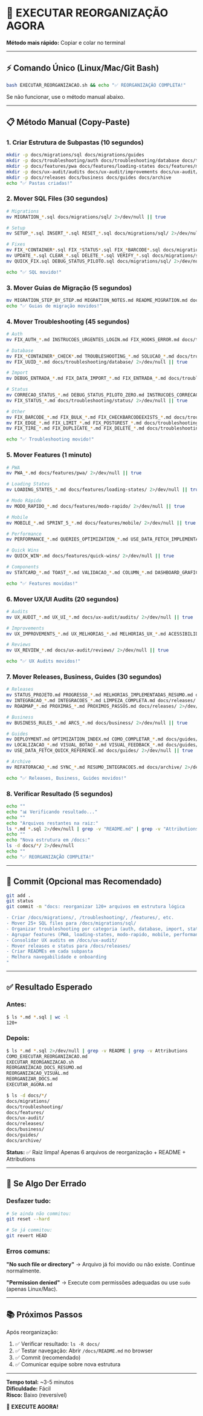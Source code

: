# 🚀 EXECUTAR REORGANIZAÇÃO AGORA

**Método mais rápido:** Copiar e colar no terminal

---

## ⚡ Comando Único (Linux/Mac/Git Bash)

```bash
bash EXECUTAR_REORGANIZACAO.sh && echo "✅ REORGANIZAÇÃO COMPLETA!"
```

Se não funcionar, use o método manual abaixo.

---

## 📋 Método Manual (Copy-Paste)

### **1. Criar Estrutura de Subpastas (10 segundos)**

```bash
mkdir -p docs/migrations/sql docs/migrations/guides
mkdir -p docs/troubleshooting/auth docs/troubleshooting/database docs/troubleshooting/import docs/troubleshooting/status docs/troubleshooting/other
mkdir -p docs/features/pwa docs/features/loading-states docs/features/modo-rapido docs/features/mobile docs/features/performance docs/features/quick-wins docs/features/components
mkdir -p docs/ux-audit/audits docs/ux-audit/improvements docs/ux-audit/reviews
mkdir -p docs/releases docs/business docs/guides docs/archive
echo "✅ Pastas criadas!"
```

### **2. Mover SQL Files (30 segundos)**

```bash
# Migrations
mv MIGRATION_*.sql docs/migrations/sql/ 2>/dev/null || true

# Setup  
mv SETUP_*.sql INSERT_*.sql RESET_*.sql docs/migrations/sql/ 2>/dev/null || true

# Fixes
mv FIX_*CONTAINER*.sql FIX_*STATUS*.sql FIX_*BARCODE*.sql docs/migrations/sql/ 2>/dev/null || true
mv UPDATE_*.sql CLEAR_*.sql DELETE_*.sql VERIFY_*.sql docs/migrations/sql/ 2>/dev/null || true
mv QUICK_FIX.sql DEBUG_STATUS_PILOTO.sql docs/migrations/sql/ 2>/dev/null || true

echo "✅ SQL movido!"
```

### **3. Mover Guias de Migração (5 segundos)**

```bash
mv MIGRATION_STEP_BY_STEP.md MIGRATION_NOTES.md README_MIGRATION.md docs/migrations/guides/ 2>/dev/null || true
echo "✅ Guias de migração movidos!"
```

### **4. Mover Troubleshooting (45 segundos)**

```bash
# Auth
mv FIX_AUTH_*.md INSTRUCOES_URGENTES_LOGIN.md FIX_HOOKS_ERROR.md docs/troubleshooting/auth/ 2>/dev/null || true

# Database
mv FIX_*CONTAINER*_CHECK*.md TROUBLESHOOTING_*.md SOLUCAO_*.md docs/troubleshooting/database/ 2>/dev/null || true
mv FIX_UUID_*.md docs/troubleshooting/database/ 2>/dev/null || true

# Import
mv DEBUG_ENTRADA_*.md FIX_DATA_IMPORT_*.md FIX_ENTRADA_*.md docs/troubleshooting/import/ 2>/dev/null || true

# Status
mv CORRECAO_STATUS_*.md DEBUG_STATUS_PILOTO_ZERO.md INSTRUCOES_CORRECAO_STATUS.md docs/troubleshooting/status/ 2>/dev/null || true
mv FIX_STATUS_*.md docs/troubleshooting/status/ 2>/dev/null || true

# Other
mv FIX_BARCODE_*.md FIX_BULK_*.md FIX_CHECKBARCODEEXISTS_*.md docs/troubleshooting/other/ 2>/dev/null || true
mv FIX_EDGE_*.md FIX_LIMIT_*.md FIX_POSTGREST_*.md docs/troubleshooting/other/ 2>/dev/null || true
mv FIX_TIRE_*.md FIX_DUPLICATE_*.md FIX_DELETE_*.md docs/troubleshooting/other/ 2>/dev/null || true

echo "✅ Troubleshooting movido!"
```

### **5. Mover Features (1 minuto)**

```bash
# PWA
mv PWA_*.md docs/features/pwa/ 2>/dev/null || true

# Loading States
mv LOADING_STATES_*.md docs/features/loading-states/ 2>/dev/null || true

# Modo Rápido
mv MODO_RAPIDO_*.md docs/features/modo-rapido/ 2>/dev/null || true

# Mobile
mv MOBILE_*.md SPRINT_5_*.md docs/features/mobile/ 2>/dev/null || true

# Performance
mv PERFORMANCE_*.md QUERIES_OPTIMIZATION_*.md USE_DATA_FETCH_IMPLEMENTADO.md docs/features/performance/ 2>/dev/null || true

# Quick Wins
mv QUICK_WIN*.md docs/features/quick-wins/ 2>/dev/null || true

# Components
mv STATCARD_*.md TOAST_*.md VALIDACAO_*.md COLUMN_*.md DASHBOARD_GRAFICOS_*.md docs/features/components/ 2>/dev/null || true

echo "✅ Features movidas!"
```

### **6. Mover UX/UI Audits (20 segundos)**

```bash
# Audits
mv UX_AUDIT_*.md UX_UI_*.md docs/ux-audit/audits/ 2>/dev/null || true

# Improvements
mv UX_IMPROVEMENTS_*.md UX_MELHORIAS_*.md MELHORIAS_UX_*.md ACESSIBILIDADE_*.md docs/ux-audit/improvements/ 2>/dev/null || true

# Reviews
mv UX_REVIEW_*.md docs/ux-audit/reviews/ 2>/dev/null || true

echo "✅ UX Audits movidos!"
```

### **7. Mover Releases, Business, Guides (30 segundos)**

```bash
# Releases
mv STATUS_PROJETO.md PROGRESSO_*.md MELHORIAS_IMPLEMENTADAS_RESUMO.md docs/releases/ 2>/dev/null || true
mv INTEGRACAO_*.md INTEGRACOES_*.md LIMPEZA_COMPLETA.md docs/releases/ 2>/dev/null || true
mv ROADMAP_*.md PROXIMAS_*.md PROXIMOS_PASSOS.md docs/releases/ 2>/dev/null || true

# Business
mv BUSINESS_RULES_*.md ARCS_*.md docs/business/ 2>/dev/null || true

# Guides
mv DEPLOYMENT.md OPTIMIZATION_INDEX.md COMO_COMPLETAR_*.md docs/guides/ 2>/dev/null || true
mv LOCALIZACAO_*.md VISUAL_BOTAO_*.md VISUAL_FEEDBACK_*.md docs/guides/ 2>/dev/null || true
mv USE_DATA_FETCH_QUICK_REFERENCE.md docs/guides/ 2>/dev/null || true

# Archive
mv REFATORACAO_*.md SYNC_*.md RESUMO_INTEGRACOES.md docs/archive/ 2>/dev/null || true

echo "✅ Releases, Business, Guides movidos!"
```

### **8. Verificar Resultado (5 segundos)**

```bash
echo ""
echo "📊 Verificando resultado..."
echo ""
echo "Arquivos restantes na raiz:"
ls *.md *.sql 2>/dev/null | grep -v "README.md" | grep -v "Attributions.md" | wc -l
echo ""
echo "Nova estrutura em /docs:"
ls -d docs/*/ 2>/dev/null
echo ""
echo "✅ REORGANIZAÇÃO COMPLETA!"
```

---

## 🎉 Commit (Opcional mas Recomendado)

```bash
git add .
git status
git commit -m "docs: reorganizar 120+ arquivos em estrutura lógica

- Criar /docs/migrations/, /troubleshooting/, /features/, etc.
- Mover 25+ SQL files para /docs/migrations/sql/
- Organizar troubleshooting por categoria (auth, database, import, status)
- Agrupar features (PWA, loading-states, modo-rapido, mobile, performance)
- Consolidar UX audits em /docs/ux-audit/
- Mover releases e status para /docs/releases/
- Criar READMEs em cada subpasta
- Melhora navegabilidade e onboarding
"
```

---

## ✅ Resultado Esperado

### **Antes:**
```bash
$ ls *.md *.sql | wc -l
120+
```

### **Depois:**
```bash
$ ls *.md *.sql 2>/dev/null | grep -v README | grep -v Attributions
COMO_EXECUTAR_REORGANIZACAO.md
EXECUTAR_REORGANIZACAO.sh
REORGANIZACAO_DOCS_RESUMO.md
REORGANIZACAO_VISUAL.md
REORGANIZAR_DOCS.md
EXECUTAR_AGORA.md

$ ls -d docs/*/
docs/migrations/
docs/troubleshooting/
docs/features/
docs/ux-audit/
docs/releases/
docs/business/
docs/guides/
docs/archive/
```

**Status:** ✅ Raiz limpa! Apenas 6 arquivos de reorganização + README + Attributions

---

## 🚨 Se Algo Der Errado

### **Desfazer tudo:**
```bash
# Se ainda não commitou:
git reset --hard

# Se já commitou:
git revert HEAD
```

### **Erros comuns:**

**"No such file or directory"**
→ Arquivo já foi movido ou não existe. Continue normalmente.

**"Permission denied"**
→ Execute com permissões adequadas ou use `sudo` (apenas Linux/Mac).

---

## 📚 Próximos Passos

Após reorganização:

1. ✅ Verificar resultado: `ls -R docs/`
2. ✅ Testar navegação: Abrir `/docs/README.md` no browser
3. ✅ Commit (recomendado)
4. ✅ Comunicar equipe sobre nova estrutura

---

**Tempo total:** ~3-5 minutos  
**Dificuldade:** Fácil  
**Risco:** Baixo (reversível)

🚀 **EXECUTE AGORA!**
